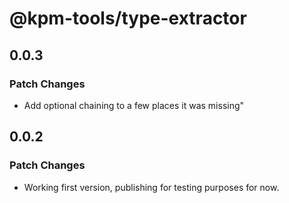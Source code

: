 # @kpm-tools/type-extractor

## 0.0.3

### Patch Changes

- Add optional chaining to a few places it was missing"

## 0.0.2

### Patch Changes

- Working first version, publishing for testing purposes for now.
